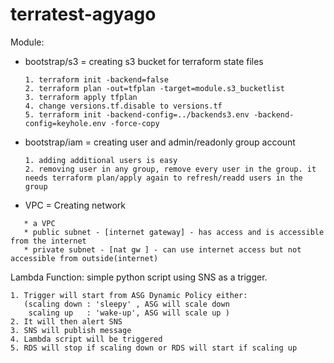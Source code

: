 # terratest-agyago

Module:
- bootstrap/s3 = creating s3 bucket for terraform state files
  ``` 
  1. terraform init -backend=false
  2. terraform plan -out=tfplan -target=module.s3_bucketlist
  3. terraform apply tfplan
  4. change versions.tf.disable to versions.tf
  5. terraform init -backend-config=../backends3.env -backend-config=keyhole.env -force-copy 

- bootstrap/iam = creating user and admin/readonly group account
  ```
  1. adding additional users is easy
  2. removing user in any group, remove every user in the group. it needs terraform plan/apply again to refresh/readd users in the group 

- VPC = Creating network
```
   * a VPC
   * public subnet - [internet gateway] - has access and is accessible from the internet
   * private subnet - [nat gw ] - can use internet access but not accessible from outside(internet)
```

Lambda Function:
simple python script using SNS as a trigger.
```
1. Trigger will start from ASG Dynamic Policy either:
   (scaling down : 'sleepy' , ASG will scale down
    scaling up   : 'wake-up', ASG will scale up )
2. It will then alert SNS
3. SNS will publish message
4. Lambda script will be triggered
5. RDS will stop if scaling down or RDS will start if scaling up
```
